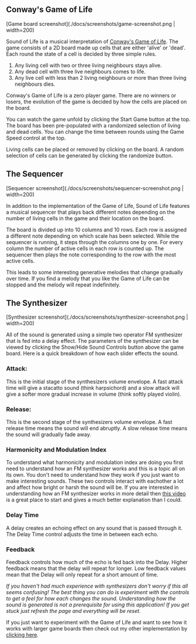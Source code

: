 ## Conway's Game of Life

[Game board screenshot](./docs/screenshots/game-screenshot.png | width=200)

Sound of Life is a musical interpretation of [Conway's Game of Life](https://en.wikipedia.org/wiki/Conway%27s_Game_of_Life). The game consists of a 2D board made up cells that are either 'alive' or 'dead'. Each round the state of a cell is decided by three simple rules.

1. Any living cell with two or three living neighbours stays alive.
2. Any dead cell with three live neighbours comes to life.
3. Any live cell with less than 2 living neighbours or more than three living neighbours dies.

Conway's Game of Life is a zero player game. There are no winners or losers, the evolution of the game is decided by how the cells are placed on the board.

You can watch the game unfold by clicking the Start Game button at the top. The board has been pre-populated with a randomized selection of living and dead cells. You can change the time between rounds using the Game Speed control at the top.

Living cells can be placed or removed by clicking on the board. A random selection of cells can be generated by clicking the randomize button.

## The Sequencer

[Sequencer screenshot](./docs/screenshots/sequencer-screenshot.png | width=200)

In addition to the implementation of the Game of Life, Sound of Life features a musical sequencer that plays back different notes depending on the number of living cells in the game and their location on the board.

The board is divided up into 10 columns and 10 rows. Each row is assigned a different note depending on which scale has been selected. While the sequencer is running, it steps through the columns one by one. For every column the number of active cells in each row is counted up. The sequencer then plays the note corresponding to the row with the most active cells.

This leads to some interesting generative melodies that change gradually over time. If you find a melody that you like the Game of Life can be stopped and the melody will repeat indefinitely.

## The Synthesizer

[Synthesizer screenshot](./docs/screenshots/synthesizer-screenshot.png | width=200)

All of the sound is generated using a simple two operator FM synthesizer that is fed into a delay effect. The parameters of the synthesizer can be viewed by clicking the Show/Hide Sound Controls button above the game board. Here is a quick breakdown of how each slider effects the sound.

### Attack:

This is the initial stage of the synthesizers volume envelope. A fast attack time will give a stacatto sound (think harpsichord) and a slow attack will give a softer more gradual increase in volume (think softly played violin).

### Release:

This is the second stage of the synthesizers volume envelope. A fast release time means the sound will end abruptly. A slow release time means the sound will gradually fade away.

### Harmonicity and Modulation Index

To understand what harmonicity and modulation index are doing you first need to understand how an FM synthesizer works and this is a topic all on its own. You don't need to understand how they work if you just want to make interesting sounds. These two controls interact with eachother a lot and affect how bright or harsh the sound will be. If you are interested in understanding how an FM synthesizer works in more detail then [this video](https://www.youtube.com/watch?v=vvBl3YUBUyY) is a great place to start and gives a much better explanation than I could.

### Delay Time

A delay creates an echoing effect on any sound that is passed through it. The Delay Time control adjusts the time in between each echo.

### Feedback

Feedback controls how much of the echo is fed back into the Delay. Higher feedback means that the delay will repeat for longer. Low feedback values mean that the Delay will only repeat for a short amount of time.

_If you haven't had much experience with synthesizers don't worry if this all seems confusing! The best thing you can do is experiment with the controls to get a feel for how each changes the sound. Understanding how the sound is generated is not a prerequisite for using this application! If you get stuck just refresh the page and everything will be reset._

If you just want to experiment with the Game of Life and want to see how it works with larger game boards then check out my other implementation by [clicking here](https://github.com/gabrieldavison/conways-game-of-life).
